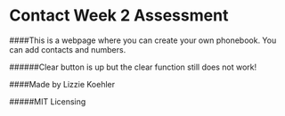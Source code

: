 # Contact Week 2 Assessment

####This is a webpage where you can create your own phonebook. You can add contacts and numbers. 

######Clear button is up but the clear function still does not work! 

####Made by Lizzie Koehler

#####MIT Licensing
